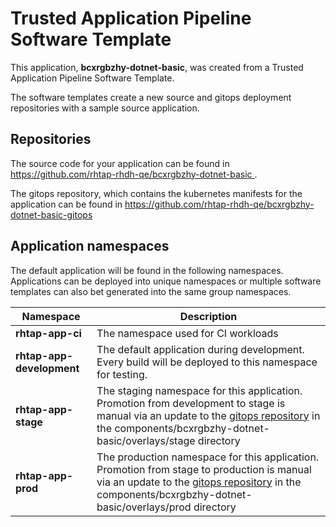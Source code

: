 # Trusted Application Pipeline Software Template

This application, **bcxrgbzhy-dotnet-basic**, was created from a Trusted Application Pipeline Software Template.

The software templates create a new source and gitops deployment repositories with a sample source application. 

## Repositories

The source code for your application can be found in [https://github.com/rhtap-rhdh-qe/bcxrgbzhy-dotnet-basic ](https://github.com/rhtap-rhdh-qe/bcxrgbzhy-dotnet-basic ).
 
The gitops repository, which contains the kubernetes manifests for the application can be found in 
[https://github.com/rhtap-rhdh-qe/bcxrgbzhy-dotnet-basic-gitops ](https://github.com/rhtap-rhdh-qe/bcxrgbzhy-dotnet-basic-gitops ) 

## Application namespaces 

The default application will be found in the following namespaces. Applications can be deployed into unique namespaces or multiple software templates can also bet generated into the same group namespaces.  

|  Namespace   |  Description   |  
| -------- | -------- |
| **rhtap-app-ci** | The namespace used for CI workloads |
| **rhtap-app-development** | The default application during development. Every build will be deployed to this namespace for testing. |
| **rhtap-app-stage** | The staging namespace for this application. Promotion from development to stage is manual via an update to the [gitops repository](https://github.com/rhtap-rhdh-qe/bcxrgbzhy-dotnet-basic-gitops ) in the components/bcxrgbzhy-dotnet-basic/overlays/stage directory |
| **rhtap-app-prod** | The production namespace for this application. Promotion from stage to production is manual via an update to the [gitops repository](https://github.com/rhtap-rhdh-qe/bcxrgbzhy-dotnet-basic-gitops ) in the components/bcxrgbzhy-dotnet-basic/overlays/prod directory |